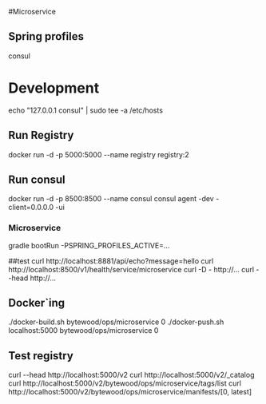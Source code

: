 #Microservice

## Spring profiles
consul

# Development
echo "127.0.0.1 consul" | sudo tee -a /etc/hosts

## Run Registry
docker run -d -p 5000:5000 --name registry registry:2

## Run consul
docker run -d -p 8500:8500 --name consul consul agent -dev -client=0.0.0.0 -ui

### Microservice
gradle bootRun -PSPRING_PROFILES_ACTIVE=...

##test
curl http://localhost:8881/api/echo?message=hello
curl http://localhost:8500/v1/health/service/microservice
curl -D - http://...
curl --head http://...

## Docker`ing
./docker-build.sh bytewood/ops/microservice 0
./docker-push.sh localhost:5000 bytewood/ops/microservice 0

## Test registry
curl --head http://localhost:5000/v2
curl http://localhost:5000/v2/_catalog
curl http://localhost:5000/v2/bytewood/ops/microservice/tags/list
curl http://localhost:5000/v2/bytewood/ops/microservice/manifests/[0, latest]
